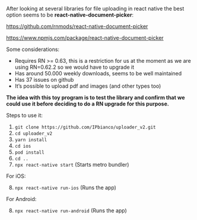 After looking at several libraries for file uploading in react native the best option seems to be **react-native-document-picker**:

https://github.com/rnmods/react-native-document-picker

https://www.npmjs.com/package/react-native-document-picker

Some considerations:

- Requires RN >= 0.63, this is a restriction for us at the moment as we are using RN=0.62.2 so we would have to upgrade it
- Has around 50.000 weekly downloads, seems to be well maintained
- Has 37 issues on github
- It’s possible to upload pdf and images (and other types too)
 
**The idea with this toy program is to test the library and confirm that we could use it before deciding to do a RN upgrade for this purpose.**

Steps to use it:

1) `git clone https://github.com/IPbianco/uploader_v2.git`
2) `cd uploader_v2`
3) `yarn install`
4) `cd ios`
5) `pod install`
6) `cd ..`
7) `npx react-native start` (Starts metro bundler)

For iOS:

8) `npx react-native run-ios` (Runs the app)

For Android:

8) `npx react-native run-android` (Runs the app)

